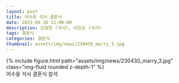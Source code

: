 ```yaml
---
layout: post
title: 어수웅 석사 결혼식
date: 2023-04-30 12:00:00
description: 김형찬 (석사), 이진오 (석사)
tags: 결혼식
categories: 결혼식
thumbnail: assets/img/news/230430_marry_3.jpg
---
```


<div class="row mt-3">
    <div class="col-sm mt-3 mt-md-0">
        {% include figure.html path="assets/img/news/230430_marry_3.jpg" class="img-fluid rounded z-depth-1" %}
    </div>
</div>
<div class="caption">
    어수웅 석사 결혼식 참석
</div>
